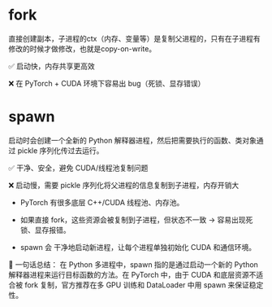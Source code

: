 # fork

直接创建副本，子进程的ctx（内存、变量等）是复制父进程的，只有在子进程有修改的时候才做修改，也就是copy-on-write。

✅ 启动快，内存共享更高效

❌ 在 PyTorch + CUDA 环境下容易出 bug（死锁、显存错误）

# spawn

启动时会创建一个全新的 Python 解释器进程，然后把需要执行的函数、类对象通过 pickle 序列化传过去运行。

✅ 干净、安全，避免 CUDA/线程池复制问题

❌ 启动慢，需要 pickle 序列化将父进程的信息复制到子进程，内存开销大

* PyTorch 有很多底层 C++/CUDA 线程池、内存池。

* 如果直接 fork，这些资源会被复制到子进程，但状态不一致 → 容易出现死锁、显存报错。

* spawn 会 干净地启动新进程，让每个进程单独初始化 CUDA 和通信环境。

🔑 一句话总结：
在 Python 多进程中，spawn 指的是通过启动一个新的 Python 解释器进程来运行目标函数的方法。在 PyTorch 中，由于 CUDA 和底层资源不适合被 fork 复制，官方推荐在多 GPU 训练和 DataLoader 中用 spawn 来保证稳定性。
